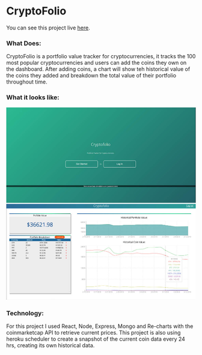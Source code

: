 # CryptoFolio
You can see this project live [here](https://cryoptofolio.netlify.com/).
### What Does:
CryptoFolio is a portfolio value tracker for cryptocurrencies, it tracks the 100 most popular cryptocurrencies and users can add the coins they own on the dashboard. After adding coins, a chart will show teh historical value of the coins they added and breakdown the total value of their portfolio throughout time.
### What it looks like:
![ScreenShot](cryptofolio-1.jpg)
![ScreenShot](cryptofolio-2.jpg)
### Technology:
For this project I used React, Node, Express, Mongo and Re-charts with the coinmarketcap API to retrieve current prices. This project is also using heroku scheduler to create a snapshot of the current coin data every 24 hrs, creating its own historical data.
